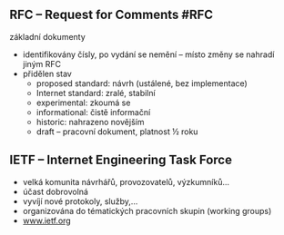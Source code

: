 ## RFC – Request for Comments #RFC
základní dokumenty
- identifikovány čísly, po vydání se nemění – místo změny se nahradí jiným RFC
- přidělen stav
	- proposed standard: návrh (ustálené, bez implementace)
	- Internet standard: zralé, stabilní
	- experimental: zkoumá se
	- informational: čistě informační
	- historic: nahrazeno novějším
	- draft – pracovní dokument, platnost ½ roku

## IETF – Internet Engineering Task Force
- velká komunita návrhářů, provozovatelů, výzkumníků...
- účast dobrovolná
- vyvíjí nové protokoly, služby,...
- organizována do tématických pracovních skupin (working groups)
- www.ietf.org

